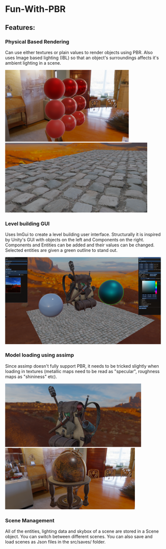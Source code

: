 # Fun-With-PBR

## Features:
### Physical Based Rendering 
Can use either textures or plain values to render objects using PBR. Also uses Image based lighting (IBL) so that an object's surroundings affects it's ambient lighting in a scene.

<img src="https://github.com/AshMagorian/Fun-With-PBR/blob/master/screenshots/PBR-Balls.png" width="400"> <img src="https://github.com/AshMagorian/Fun-With-PBR/blob/master/screenshots/cobble.png" width="460"> 

### Level building GUI
Uses ImGui to create a level building user interface. Structurally it is inspired by Unity's GUI with objects on the left and Components on the right. Components and Entities can be added and their values can be changed. Selected entities are given a green outline to stand out.

<img src="https://github.com/AshMagorian/Fun-With-PBR/blob/master/screenshots/GUI.png" width="1000"> 

### Model loading using assimp
Since assimp doesn't fully support PBR, it needs to be tricked slightly when loading in textures (metallic maps need to be read as "specular", roughness maps as "shininess" etc).

<img src="https://github.com/AshMagorian/Fun-With-PBR/blob/master/screenshots/backpack.png" width="440"> <img src="https://github.com/AshMagorian/Fun-With-PBR/blob/master/screenshots/globe.png" width="420"> 

### Scene Management
All of the entities, lighting data and skybox of a scene are stored in a Scene object. You can switch between different scenes. You can also save and load scenes as Json files in the src/saves/ folder. 

